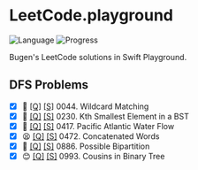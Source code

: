 # LeetCode.playground
![Language](https://img.shields.io/badge/Language-Swift%205.2-orange.svg)
![Progress](https://img.shields.io/badge/Count-6-orange.svg)

Bugen's LeetCode solutions in Swift Playground.
## DFS Problems
- [X] 🔞 [[Q]](https://leetcode.com/problems/wildcard-matching/) [[S]](.././LeetCode.playground/Pages/44-Wildcard%20Matching.xcplaygroundpage/Contents.swift) 0044. Wildcard Matching 
- [X] 🤨 [[Q]](https://leetcode.com/problems/kth-smallest-element-in-a-bst/) [[S]](.././LeetCode.playground/Pages/230-Kth%20Smallest%20Element%20in%20a%20BST.xcplaygroundpage/Contents.swift) 0230. Kth Smallest Element in a BST 
- [X] 🤨 [[Q]](https://leetcode.com/problems/pacific-atlantic-water-flow/) [[S]](.././LeetCode.playground/Pages/417-Pacific%20Atlantic%20Water%20Flow.xcplaygroundpage/Contents.swift) 0417. Pacific Atlantic Water Flow 
- [X] 😫 [[Q]](https://leetcode.com/problems/concatenated-words/) [[S]](.././LeetCode.playground/Pages/472-Concatenated%20Words.xcplaygroundpage/Contents.swift) 0472. Concatenated Words 
- [X] 🤨 [[Q]](https://leetcode.com/problems/possible-bipartition/) [[S]](.././LeetCode.playground/Pages/886-Possible%20Bipartition.xcplaygroundpage/Contents.swift) 0886. Possible Bipartition 
- [X] 😊 [[Q]](https://leetcode.com/problems/cousins-in-binary-tree/) [[S]](.././LeetCode.playground/Pages/993-Cousins%20in%20Binary%20Tree.xcplaygroundpage/Contents.swift) 0993. Cousins in Binary Tree 
